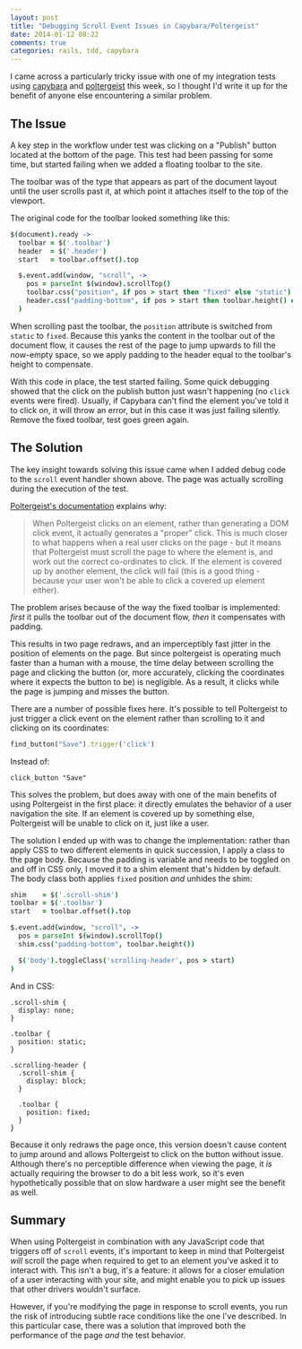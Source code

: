 ```yaml
---
layout: post
title: "Debugging Scroll Event Issues in Capybara/Poltergeist"
date: 2014-01-12 08:22
comments: true
categories: rails, tdd, capybara
---
```


I came across a particularly tricky issue with one of my integration tests using [capybara](https://github.com/jnicklas/capybara) and [poltergeist](https://github.com/jonleighton/poltergeist) this week, so I thought I'd write it up for the benefit of anyone else encountering a similar problem.

The Issue
---------

A key step in the workflow under test was clicking on a "Publish" button located at the bottom of the page. This test had been passing for some time, but started failing when we added a floating toolbar to the site.

The toolbar was of the type that appears as part of the document layout until the user scrolls past it, at which point it attaches itself to the top of the viewport.

The original code for the toolbar looked something like this:

``` coffeescript
$(document).ready ->
  toolbar = $('.toolbar')
  header  = $('.header')
  start   = toolbar.offset().top

  $.event.add(window, "scroll", ->
    pos = parseInt $(window).scrollTop()
    toolbar.css("position", if pos > start then "fixed" else "static")
    header.css("padding-bottom", if pos > start then toolbar.height() else 0)
  )
```

When scrolling past the toolbar, the `position` attribute is switched from `static` to `fixed`. Because this yanks the content in the toolbar out of the document flow, it causes the rest of the page to jump upwards to fill the now-empty space, so we apply padding to the header equal to the toolbar's height to compensate.

With this code in place, the test started failing. Some quick debugging showed that the click on the publish button just wasn't happening (no `click` events were fired). Usually, if Capybara can't find the element you've told it to click on, it will throw an error, but in this case it was just failing silently. Remove the fixed toolbar, test goes green again.

The Solution
------------

The key insight towards solving this issue came when I added debug code to the `scroll` event handler shown above. The page was actually scrolling during the execution of the test.

[Poltergeist's documentation](https://github.com/jonleighton/poltergeist#mouseeventfailed-errors) explains why:

>When Poltergeist clicks on an element, rather than generating a DOM click event, it actually generates a "proper" click. This is much closer to what happens when a real user clicks on the page - but it means that Poltergeist must scroll the page to where the element is, and work out the correct co-ordinates to click. If the element is covered up by another element, the click will fail (this is a good thing - because your user won't be able to click a covered up element either).

The problem arises because of the way the fixed toolbar is implemented: _first_ it pulls the toolbar out of the document flow, _then_ it compensates with padding.

This results in two page redraws, and an imperceptibly fast jitter in the position of elements on the page. But since poltergeist is operating much faster than a human with a mouse, the time delay between scrolling the page and clicking the button (or, more accurately, clicking the coordinates where it expects the button to be) is negligible. As a result, it clicks while the page is jumping and misses the button.

There are a number of possible fixes here. It's possible to tell Poltergeist to just trigger a click event on the element rather than scrolling to it and clicking on its coordinates:

``` ruby
find_button("Save").trigger('click')
```

Instead of:

```
click_button "Save"
```

This solves the problem, but does away with one of the main benefits of using Poltergeist in the first place: it directly emulates the behavior of a user navigation the site. If an element is covered up by something else, Poltergeist will be unable to click on it, just like a user.

The solution I ended up with was to change the implementation: rather than apply CSS to two different elements in quick succession, I apply a class to the page body. Because the padding is variable and needs to be toggled on and off in CSS only, I moved it to a shim element that's hidden by default. The body class both applies `fixed` position _and_ unhides the shim:

``` coffeescript
shim    = $('.scroll-shim')
toolbar = $('.toolbar')
start   = toolbar.offset().top

$.event.add(window, "scroll", ->
  pos = parseInt $(window).scrollTop()
  shim.css("padding-bottom", toolbar.height())

  $('body').toggleClass('scrolling-header', pos > start)
)
```

And in CSS:

```
.scroll-shim {
  display: none;
}

.toolbar {
  position: static;
}

.scrolling-header {
  .scroll-shim {
    display: block;
  }

  .toolbar {
    position: fixed;
  }
}
```

Because it only redraws the page once, this version doesn't cause content to jump around and allows Poltergeist to click on the button without issue. Although there's no perceptible difference when viewing the page, it _is_ actually requiring the browser to do a bit less work, so it's even hypothetically possible that on slow hardware a user might see the benefit as well.

Summary
-------

When using Poltergeist in combination with any JavaScript code that triggers off of `scroll` events, it's important to keep in mind that Poltergeist _will_ scroll the page when required to get to an element you've asked it to interact with. This isn't a bug, it's a feature: it allows for a closer emulation of a user interacting with your site, and might enable you to pick up issues that other drivers wouldn't surface.

However, if you're modifying the page in response to scroll events, you run the risk of introducing subtle race conditions like the one I've described. In this particular case, there was a solution that improved both the performance of the page _and_ the test behavior.
